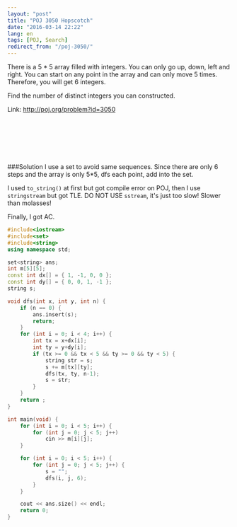 ```yaml
---
layout: "post"
title: "POJ 3050 Hopscotch"
date: "2016-03-14 22:22"
lang: en
tags: [POJ, Search]
redirect_from: "/poj-3050/"
---
```


There is a 5 * 5 array filled with integers. You can only go up, down, left and right. You can start on any point in the array and can only move 5 times. Therefore, you will get 6 integers.

Find the number of distinct integers you can constructed.

Link: http://poj.org/problem?id=3050

<br>
<br>
<br>
<br>
<br>

###Solution
I use a set to avoid same sequences. Since there are only 6 steps and the array is only 5*5, dfs each point, add into the set.

I used `to_string()` at first but got compile error on POJ, then I use `stringstream` but got TLE. DO NOT USE `sstream`, it's just too slow! Slower than molasses!

Finally, I got AC.


```cpp
#include<iostream>
#include<set>
#include<string>
using namespace std;

set<string> ans;
int m[5][5];
const int dx[] = { 1, -1, 0, 0 };
const int dy[] = { 0, 0, 1, -1 };
string s;

void dfs(int x, int y, int n) {
	if (n == 0) {
		ans.insert(s);
		return;
	}
	for (int i = 0; i < 4; i++) {
		int tx = x+dx[i];
		int ty = y+dy[i];
		if (tx >= 0 && tx < 5 && ty >= 0 && ty < 5) {
			string str = s;
			s += m[tx][ty];
			dfs(tx, ty, n-1);
			s = str;
		}
	}
	return ;
}

int main(void) {
	for (int i = 0; i < 5; i++) {
		for (int j = 0; j < 5; j++)
			cin >> m[i][j];
	}

	for (int i = 0; i < 5; i++) {
		for (int j = 0; j < 5; j++) {
			s = "";
			dfs(i, j, 6);
		}
	}

	cout << ans.size() << endl;
	return 0;
}
```
